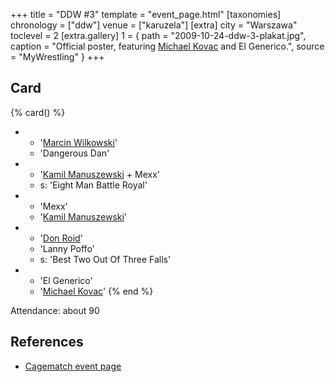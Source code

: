 +++
title = "DDW #3"
template = "event_page.html"
[taxonomies]
chronology = ["ddw"]
venue = ["karuzela"]
[extra]
city = "Warszawa"
toclevel = 2
[extra.gallery]
1 = { path = "2009-10-24-ddw-3-plakat.jpg", caption = "Official poster, featuring [Michael Kovac](@/w/michael-kovac.md) and El Generico.", source = "MyWrestling" }
+++

## Card

{% card() %}
- - '[Marcin Wilkowski](@/w/jedrus-bulecka.md)'
  - 'Dangerous Dan'
- - '[Kamil Manuszewski](@/w/kamil-aleksander.md) + Mexx'
  - s: 'Eight Man Battle Royal'
- - 'Mexx'
  - '[Kamil Manuszewski](@/w/kamil-aleksander.md)'
- - '[Don Roid](@/w/don-roid.md)'
  - 'Lanny Poffo'
  - s: 'Best Two Out Of Three Falls'
- - 'El Generico'
  - '[Michael Kovac](@/w/michael-kovac.md)'
{% end %}

Attendance: about 90

## References

* [Cagematch event page](https://www.cagematch.net/?id=1&nr=42788)
